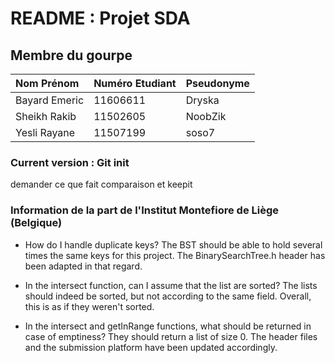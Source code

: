 # README : Projet SDA #

## Membre du gourpe ##

| Nom Prénom     | Numéro Etudiant | Pseudonyme |
| :------------- | :-------------- | :--------- |
| Bayard Emeric  | 11606611        | Dryska     |
| Sheikh Rakib   | 11502605        | NoobZik    |
| Yesli  Rayane  | 11507199        | soso7      |

### Current version : Git init ###

demander ce que fait comparaison et keepit

### Information de la part de l'Institut Montefiore de Liège (Belgique) ###

*   How do I handle duplicate keys?
The BST should be able to hold several times the same keys for this project. The BinarySearchTree.h header has been adapted in that regard.

*   In the intersect function, can I assume that the list are sorted?
The lists should indeed be sorted, but not according to the same field. Overall, this is as if they weren't sorted.

*   In the intersect and getInRange functions, what should be returned in case of emptiness?
They should return a list of size 0. The header files and the submission platform have been updated accordingly.
